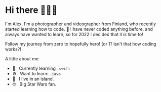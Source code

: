 # Hi there 👋👨‍💻
I'm Alex. I'm a photographer and videographer from Finland, who recently started learning how to code. 🔰 I have never coded anything before, and always have wanted to learn, so for 2022 I decided that it is time to!

Follow my journey from zero to hopefully hero! (or 1? isn't that how coding works?)

A little about me:
- 🌱&nbsp;&nbsp; Currently learning `.swift`
- ⚙️&nbsp;&nbsp; Want to learn: `.java`
- 📍&nbsp;&nbsp; I live in an island.
- 🤓&nbsp;&nbsp; Big Star Wars fan.

<!---
- 👋&nbsp;&nbsp; 
- &nbsp;&nbsp; 
- 🌍&nbsp;&nbsp; 
- 💞️&nbsp;&nbsp; I’m looking to collaborate on ...
- ⚙️&nbsp;&nbsp; I use daily: `.swift`
- 📫&nbsp;&nbsp; How to reach me via [email], [twitter].
aenakin/aenakin is a ✨ special ✨ repository because its `README.md` (this file) appears on your GitHub profile.
You can click the Preview link to take a look at your changes.
--->
